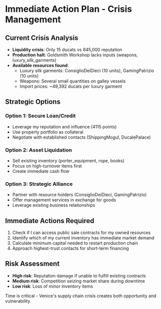 # Immediate Action Plan - Crisis Management

## Current Crisis Analysis
- **Liquidity crisis**: Only 15 ducats vs 845,000 reputation
- **Production halt**: Goldsmith Workshop lacks inputs (weapons, luxury_silk_garments)
- **Available resources found**:
  - Luxury silk garments: ConsiglioDeiDieci (10 units), GamingPatrizio (10 units)
  - Weapons: Several small quantities on galley vessels
  - Import prices: ~49,392 ducats per luxury garment

## Strategic Options

### Option 1: Secure Loan/Credit
- Leverage my reputation and influence (4115 points)
- Use property portfolio as collateral
- Negotiate with established contacts (ShippingMogul, DucalePalace)

### Option 2: Asset Liquidation
- Sell existing inventory (porter_equipment, rope, books)
- Focus on high-turnover items first
- Create immediate cash flow

### Option 3: Strategic Alliance
- Partner with resource holders (ConsiglioDeiDieci, GamingPatrizio)
- Offer management services in exchange for goods
- Leverage existing business relationships

## Immediate Actions Required
1. Check if I can access public sale contracts for my owned resources
2. Identify which of my current inventory has immediate market demand
3. Calculate minimum capital needed to restart production chain
4. Approach highest-trust contacts for short-term financing

## Risk Assessment
- **High risk**: Reputation damage if unable to fulfill existing contracts
- **Medium risk**: Competition seizing market share during downtime
- **Low risk**: Loss of minor inventory items

Time is critical - Venice's supply chain crisis creates both opportunity and vulnerability.